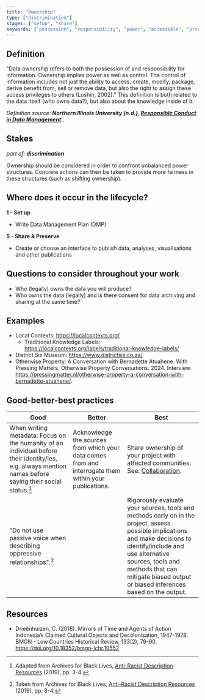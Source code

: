 ```yaml
---
title: "Ownership"
type: ["discrimination"]
stages: ["setup", "share"]
keywords: ["possession", "responsibility", "power", "accessible", "privilege", "oppression"]
---
```


## Definition
"Data ownership refers to both the possession of and responsibility for information. Ownership implies power as well as control. The control of information includes not just the ability to access, create, modify, package, derive benefit from, sell or remove data, but also the right to assign these access privileges to others (Loshin, 2002)."
This definition is both related to the data itself (who owns data?), but also about the knowledge inside of it. 

_Definition source: **Northern Illinois University (n.d.), [Responsible Conduct in Data Management](https://ori.hhs.gov/education/products/n_illinois_u/datamanagement/dotopic.html).**._ 

## Stakes
_part of: **discrimination**_

Ownership should be considered in order to confront unbalanced power structures. Concrete actions can then be taken to provide more fairness in these structures (such as shifting ownership).  

## Where does it occur in the lifecycle?

**1 - Set up**

- Write Data Management Plan (DMP)

**5 - Share & Preserve**

- Create or choose an interface to publish data, analyses, visualisations and other publications


## Questions to consider throughout your work
- Who (legally) owns the data you will produce?
- Who owns the data (legally) and is there consent for data archiving and sharing at the same time?

## Examples
- Local Contexts: https://localcontexts.org/ 
    - Traditional Knowledge Labels: https://localcontexts.org/labels/traditional-knowledge-labels/
- District Six Museum: https://www.districtsix.co.za/
- Otherwise Property: A Conversation with Bernadette Atuahene. With Pressing Matters. Otherwise Property Conversations. 2024. Interview. https://pressingmatter.nl/otherwise-property-a-conversation-with-bernadette-atuahene/.

## Good-better-best practices

| Good | Better | Best|
|---|---|---|
|When writing metadata: Focus on the humanity of an individual before their identity/ies, e.g. always mention names before saying their social status.[^1]| Acknowledge the sources from which your data comes from and interrogate them within your publications.| Share ownership of your project with affected communities. See: [Collaboration](../collaboration).|
|"Do not use passive voice when describing oppressive relationships".[^2] | | Rigorously evaluate your sources, tools and methods early on in the project, assess possible implications and make decisions to identify/include and use  alternative sources, tools and methods that can mitigate biased output or biased inferences based on the output.|

## Resources
- Drieënhuizen, C. (2018). Mirrors of Time and Agents of Action Indonesia’s Claimed Cultural Objects and Decolonisation, 1947-1978. BMGN - Low Countries Historical Review, 133(2), 79-90. https://doi.org/10.18352/bmgn-lchr.10552

[^1]: Adapted from Archives for Black Lives, <a href='https://archivesforblacklives.wordpress.com/wp-content/uploads/2019/10/ardr_final.pdf'>Anti-Racist Description Resources</a> (2019), pp. 3-4. 
[^2]: Taken from Archives for Black Lives, <a href='https://archivesforblacklives.wordpress.com/wp-content/uploads/2019/10/ardr_final.pdf'>Anti-Racist Description Resources</a> (2019), pp. 3-4.
 